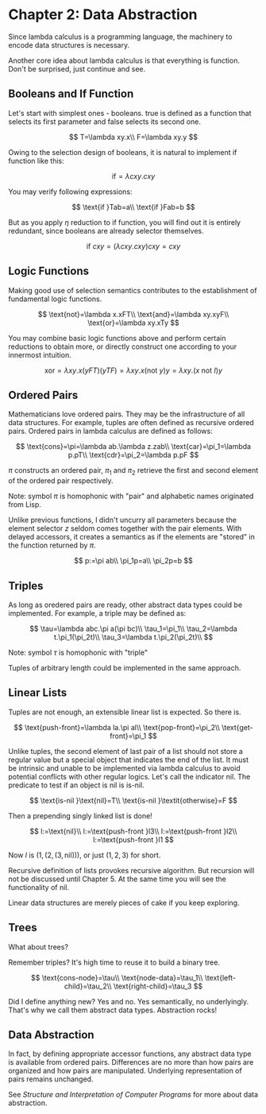 # Chapter 2: Data Abstraction

Since lambda calculus is a programming language, the machinery to encode data structures is necessary.

Another core idea about lambda calculus is that everything is function. Don't be surprised, just continue and see.

## Booleans and If Function

Let's start with simplest ones - booleans. true is defined as a function that selects its first parameter and false selects its second one.

$$
T=\lambda xy.x\\
F=\lambda xy.y
$$

Owing to the selection design of booleans, it is natural to implement if function like this:

$$
\text{if}=\lambda cxy.cxy
$$

You may verify following expressions:

$$
\text{if }Tab=a\\
\text{if }Fab=b
$$

But as you apply $\eta$ reduction to if function, you will find out it is entirely redundant, since booleans are already selector themselves.

$$
\text{if }cxy=(\lambda cxy.cxy)cxy=cxy
$$

## Logic Functions

Making good use of selection semantics contributes to the establishment of fundamental logic functions.

$$
\text{not}=\lambda x.xFT\\
\text{and}=\lambda xy.xyF\\
\text{or}=\lambda xy.xTy
$$

You may combine basic logic functions above and perform certain reductions to obtain more, or directly construct one according to your innermost intuition.

$$
\text{xor}=\lambda xy.x(yFT)(yTF)=\lambda xy.x(\text{not } y)y=\lambda xy.(x\text{ not }I)y
$$

## Ordered Pairs

Mathematicians love ordered pairs. They may be the infrastructure of all data structures. For example, tuples are often defined as recursive ordered pairs. Ordered pairs in lambda calculus are defined as follows:

$$
\text{cons}=\pi=\lambda ab.\lambda z.zab\\
\text{car}=\pi_1=\lambda p.pT\\
\text{cdr}=\pi_2=\lambda p.pF
$$

$\pi$ constructs an ordered pair, $\pi_1$ and $\pi_2$ retrieve the first and second element of the ordered pair respectively. 

Note: symbol $\pi$ is homophonic with "pair" and alphabetic names originated from Lisp. 

Unlike previous functions, I didn't uncurry all parameters because the element selector $z$ seldom comes together with the pair elements. With delayed accessors, it creates a semantics as if the elements are "stored" in the function returned by $\pi$.

$$
p:=\pi ab\\
\pi_1p=a\\
\pi_2p=b
$$

## Triples

As long as oredered pairs are ready, other abstract data types could be implemented. For example, a triple may be defined as:

$$
\tau=\lambda abc.\pi a(\pi bc)\\
\tau_1=\pi_1\\
\tau_2=\lambda t.\pi_1(\pi_2t)\\
\tau_3=\lambda t.\pi_2(\pi_2t)\\
$$

Note: symbol $\tau$ is homophonic with "triple"

Tuples of arbitrary length could be implemented in the same approach.

## Linear Lists

Tuples are not enough, an extensible linear list is expected. So there is.

$$
\text{push-front}=\lambda la.\pi al\\
\text{pop-front}=\pi_2\\
\text{get-front}=\pi_1
$$

Unlike tuples, the second element of last pair of a list should not store a regular value but a special object that indicates the end of the list. It must be intrinsic and unable to be implemented via lambda calculus to avoid potential conflicts with other regular logics. Let's call the indicator $\text{nil}$. The predicate to test if an object is $\text{nil}$ is $\text{is-nil}$.

$$
\text{is-nil }\text{nil}=T\\
\text{is-nil }\textit{otherwise}=F
$$

Then a prepending singly linked list is done! 

$$
l:=\text{nil}\\
l:=\text{push-front }l3\\
l:=\text{push-front }l2\\
l:=\text{push-front }l1
$$

Now $l$ is $(1, (2, (3, \text{nil})))$, or just $(1, 2, 3)$ for short.

Recursive definition of lists provokes recursive algorithm. But recursion will not be discussed until Chapter 5. At the same time you will see the functionality of $\text{nil}$.

Linear data structures are merely pieces of cake if you keep exploring.

## Trees

What about trees? 

Remember triples? It's high time to reuse it to build a binary tree.

$$
\text{cons-node}=\tau\\
\text{node-data}=\tau_1\\
\text{left-child}=\tau_2\\
\text{right-child}=\tau_3
$$

Did I define anything new? Yes and no. Yes semantically, no underlyingly. That's why we call them abstract data types. Abstraction rocks!

## Data Abstraction

In fact, by defining appropriate accessor functions, any abstract data type is available from ordered pairs. Differences are no more than how pairs are organized and how pairs are manipulated. Underlying representation of pairs remains unchanged.

See _Structure and Interpretation of Computer Programs_ for more about data abstraction.